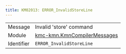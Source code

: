 ```yaml
---
title: KM02013: ERROR_InvalidStoreLine
---
```


|            |           |
|------------|---------- |
| Message    | Invalid 'store' command |
| Module     | [kmc-kmn.KmnCompilerMessages](kmc-kmn.kmncompilermessages) |
| Identifier | `ERROR_InvalidStoreLine` |



